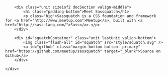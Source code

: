 <div class="docStripe--red padding-top inverted">
	<div class="docBounds line-gutters">

		<div class="unit size1of2 docSection valign-middle">
			<h1 class="padding-bottom">Meet Sassquatch</h1>
			<p class="big">Sassquatch is a CSS foundation and framework for <a href="http://www.meetup.com">Meetup</a>, built with <a href="http://sass-lang.com/">Sass</a>.</p>
		</div>

		<div id="squatchContainer" class="unit lastUnit valign-bottom">
			<img class="flush-all" id="squatch" src="style/squatch.svg" />
			<a id="github" class="margin-bottom button--primary" href="https://github.com/meetup/sassquatch" target="_blank">Source on Github</a>
		</div>

	</div>
</div>
